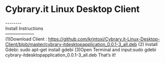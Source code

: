 # Cybrary.it Linux Desktop Client
--------<br>
Install Instructions<br>
——————–<br>
(1)Download Client : https://github.com/krintoxi/Cybrary.it-Linux-Desktop-Client/blob/master/cybrary-itdesktopapplication_0.0.1-3_all.deb
(2) Install Gdebi: sudo apt-get install gdebi
(3)Open Terminal and input:sudo gdebi cybrary-itdesktopapplication_0.0.1-3_all.deb
That’s it!
